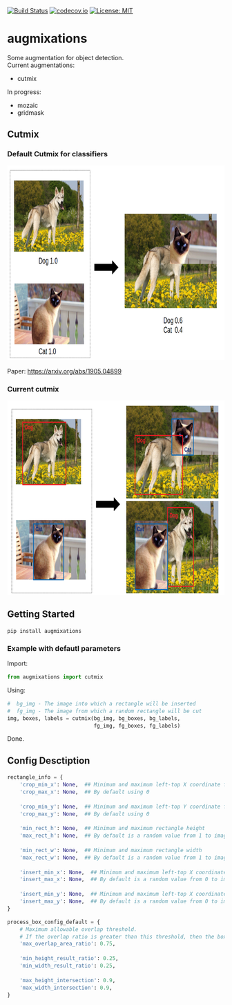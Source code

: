 [![Build Status](https://travis-ci.com/TheDenk/augmixations.svg?branch=master)](https://travis-ci.com/TheDenk/augmixations)
[![codecov.io](https://codecov.io/github/TheDenk/augmixations/coverage.svg?branch=master)](https://codecov.io/github/TheDenk/augmixations?branch=master)
[![License: MIT](https://img.shields.io/badge/License-MIT-yellow.svg)](https://opensource.org/licenses/MIT)
# augmixations
Some augmentation for object detection.  
Current augmentations:  
  - cutmix

In progress:  
  - mozaic  
  - gridmask  
   
## Cutmix  
### Default Cutmix for classifiers
<p>
<img src="images/cutmix_default.png" width="750" height="450" title="Default cutmix"/> 
</p>  
<p>  Paper: <a href="https://arxiv.org/abs/1905.04899">https://arxiv.org/abs/1905.04899</a> </p>

### Current cutmix
<p>
<img src="images/cutmix_current.png" width="750" height="450" title="Current cutmix"/> 
</p> 

## Getting Started
    pip install augmixations  

### Example with defautl parameters  

  Import:  
```python
from augmixations import cutmix  
```
  Using:  
```python
#  bg_img - The image into which a rectangle will be inserted  
#  fg_img - The image from which a random rectangle will be cut 
img, boxes, labels = cutmix(bg_img, bg_boxes, bg_labels,
                            fg_img, fg_boxes, fg_labels)  
```
  Done.
 
## Config Desctiption  

```python
rectangle_info = {
    'crop_min_x': None,  ## Minimum and maximum left-top X coordinate for rectangle crop
    'crop_max_x': None,  ## By default using 0

    'crop_min_y': None,  ## Minimum and maximum left-top Y coordinate for rectangle crop
    'crop_max_y': None,  ## By default using 0

    'min_rect_h': None,  ## Minimum and maximum rectangle height
    'max_rect_h': None,  ## By default is a random value from 1 to image height minus min X coordinate

    'min_rect_w': None,  ## Minimum and maximum rectangle width
    'max_rect_w': None,  ## By default is a random value from 1 to image width minus min X coordinate

    'insert_min_x': None,  ## Minimum and maximum left-top X coordinate for rectangle insert
    'insert_max_x': None,  ## By default is a random value from 0 to image height minus rectangle height

    'insert_min_y': None,  ## Minimum and maximum left-top X coordinate for rectangle insert
    'insert_max_y': None,  ## By default is a random value from 0 to image width minus rectangle width
}
```

```python 
process_box_config_default = {
    # Maximum allowable overlap threshold. 
    # If the overlap ratio is greater than this threshold, then the box is ignored.
    'max_overlap_area_ratio': 0.75,  

    'min_height_result_ratio': 0.25,
    'min_width_result_ratio': 0.25,

    'max_height_intersection': 0.9,
    'max_width_intersection': 0.9,
}
```